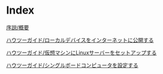 # Index

[序説/概要](/introduction/overview.md)

[ハウツーガイド/ローカルデバイスをインターネットに公開する](/how-to-guides/expose-your-local-device.md)

[ハウツーガイド/仮想マシンにLinuxサーバーをセットアップする](/how-to-guides/set-up-virtual-machine.md)

[ハウツーガイド/シングルボードコンピュータを設定する](/how-to-guides/setup-sbc.md)
